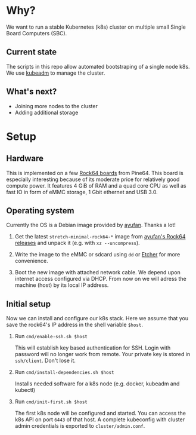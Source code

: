 # Why?

We want to run a stable Kubernetes (k8s) cluster on multiple small Single Board Computers (SBC).

## Current state

The scripts in this repo allow automated bootstraping of a single node k8s. We use [kubeadm](https://kubernetes.io/docs/reference/setup-tools/kubeadm/kubeadm/) to manage the cluster.

## What's next?

* Joining more nodes to the cluster
* Adding additional storage

# Setup

## Hardware

This is implemented on a few [Rock64 boards](http://wiki.pine64.org/index.php/ROCK64_Main_Page) from Pine64. This board is especially interesting because of its moderate price  for relatively good compute power. It features 4 GiB of RAM and a quad core CPU as well as fast IO in form of eMMC storage, 1 Gbit ethernet and USB 3.0.

## Operating system

Currently the OS is a Debian image provided by [ayufan](https://github.com/ayufan). Thanks a lot!

1. Get the latest `stretch-minimal-rock64-*` image from [ayufan's  Rock64 releases](https://github.com/ayufan-rock64/linux-build/releases/latest) and unpack it (e.g. with `xz --uncompress`).

2. Write the image to the eMMC or sdcard using `dd` or [Etcher](https://www.balena.io/etcher/) for more convenience.

3. Boot the new image with attached network cable. We depend upon internet access configured via DHCP. From now on we will adress the machine (host) by its local IP address.

## Initial setup

Now we can install and configure our k8s stack. Here we assume that you save the rock64's IP address in the shell variable `$host`.

1. Run `cmd/enable-ssh.sh $host`

   This will establish key based authentication for SSH. Login with password will no longer work from remote. Your private key is stored in `ssh/client`. Don't lose it.

2. Run `cmd/install-dependencies.sh $host`

   Installs needed software for a k8s node (e.g. docker, kubeadm and kubectl)

3. Run `cmd/init-first.sh $host`

   The first k8s node will be configured and started. You can access the k8s API on port `6443` of that host. A complete kubeconfig with cluster admin credentials is exported to `cluster/admin.conf`.